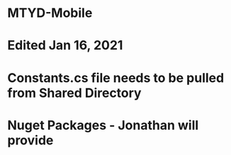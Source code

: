 # MTYD-Mobile
# Edited Jan 16, 2021


# Constants.cs file needs to be pulled from Shared Directory
# Nuget Packages - Jonathan will provide